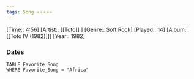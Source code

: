 ```yaml
---
tags: Song ⭐⭐⭐⭐⭐ 
---
```

[Time:: 4:56]
[Artist:: [[Toto]] ]
[Genre:: Soft Rock]
[Played:: 14]
[Album:: [[Toto IV (1982)]]]
[Year:: 1982]
### Dates
````dataview
TABLE Favorite_Song
WHERE Favorite_Song = "Africa"
````